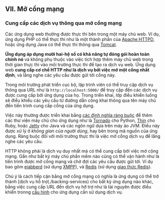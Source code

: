 ## VII. Mở cổng mạng
### Cung cấp các dịch vụ thông qua mở cổng mạng

Các ứng dụng web thường được thực thi bên trong một máy chủ web. Ví dụ, ứng dụng PHP có thể thực thi như là một thành phần của [Apache HTTPD](http://httpd.apache.org/), hoặc ứng dụng Java có thể thực thi thông qua [Tomcat](http://tomcat.apache.org/).

**Ứng dụng áp dụng mười hai-hệ số có khả năng tự đóng gói hoàn toàn chính nó** và không phụ thuộc vào việc tích hợp thêm máy chủ web trong thời gian thực thi vào môi trường thực thi để tạo ra dịch vụ web. Ứng dụng web **cung cấp cơ chế HTTP như là dịch vụ bởi việc mở một cổng nhất định**, và lắng nghe các yêu cầu được gửi tới cổng này.

Trong môi trường phát triển cục bộ, lập trình viên có thể truy cập dịch vụ thông qua URL như là `http://localhost:5000/` để truy cập đến các dịch vụ được cung cấp bởi ứng dụng của họ. Trong triển khai, lớp điều khiển luồng sẽ điều khiểu các yêu cầu từ đường dẫn công khai thông qua tên máy chủ đến tiến trình cung cấp cổng của ứng dụng.

Việc này thường được triển khai bằng [các định nghĩa ràng buộc](./dependencies) để thêm các thư viện máy chủ cho ứng dụng như là [Tornado](http://www.tornadoweb.org/) cho Python, [Thin](https://github.com/macournoyer/thin) cho Ruby, hoặc [Jetty](https://www.eclipse.org/jetty/) cho Java và các ngôn ngữ dựa trên máy ảo JVM. Điều này được xử lý ở *không gian của người dùng*, hay bên trong mã nguồn của ứng dụng. Ràng buộc đối với môi trường thực thi là việc mở cổng dịch vụ để lắng nghe các yêu cầu.

HTTP không phải là dịch vụ duy nhất mà có thể cung cấp bởi việc mở cộng mạng. Gần như bất kỳ máy chủ phần mềm nào cũng có thể vận hành như là tiến trình được mở cổng mạng và chờ đợi các yêu cầu được gửi tới. Ví dụ bao gôm [ejabberd](http://www.ejabberd.im/) (sử dụng [XMPP](http://xmpp.org/)), và [Redis](http://redis.io/) (sử dụng [giao thức Redis](http://redis.io/topics/protocol)).

Chú ý là cách tiếp cận bằng mở cổng mạng có nghĩa là ứng dụng có thể trở thành [dịch vụ hỗ trợ(./backing-services) cho bất kỳ ứng dụng nào khác, bằng việc cung cấp URL đến dịch vụ hỡ trợ như là tài nguyên được điều khiển tronng [cấu hình](./config) cho ứng dụng cần sử dụng dịch vụ.
